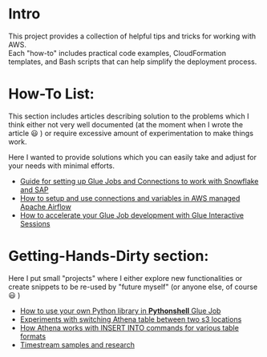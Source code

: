 # Intro

This project provides a collection of helpful tips and tricks for working with AWS.  
Each "how-to" includes practical code examples, CloudFormation templates, and Bash scripts that can help simplify the deployment process.

# How-To List:

This section includes articles describing solution to the problems which I think either not very well documented (at the moment when I wrote the article 😃 ) or require excessive amount of experimentation to make things work.  

Here I wanted to provide solutions which you can easily take and adjust for your needs with minimal efforts.

* [Guide for setting up Glue Jobs and Connections to work with Snowflake and SAP](glue_connections_snowflake_sap/README.md)
* [How to setup and use connections and variables in AWS managed Apache Airflow](mwaa_connections_and_vars/README.md)
* [How to accelerate your Glue Job development with Glue Interactive Sessions](glue_interactive_sessions/README.md)

# Getting-Hands-Dirty section:

Here I put small "projects" where I either explore new functionalities or create snippets to be re-used by "future myself" (or anyone else, of course 😃 )

* [How to use your own Python library in **Pythonshell** Glue Job](hands_dirty/20230704_glue_pythonshell_add_your_lib/README.md)
* [Experiments with switching Athena table between two s3 locations](hands_dirty/20230615_glue_table_cf_snippet_and_altering_location/README.md)
* [How Athena works with INSERT INTO commands for various table formats](hands_dirty/20230712_testing_athena_insert/README.md)
* [Timestream samples and research](hands_dirty/timestream_samples/README.md)


